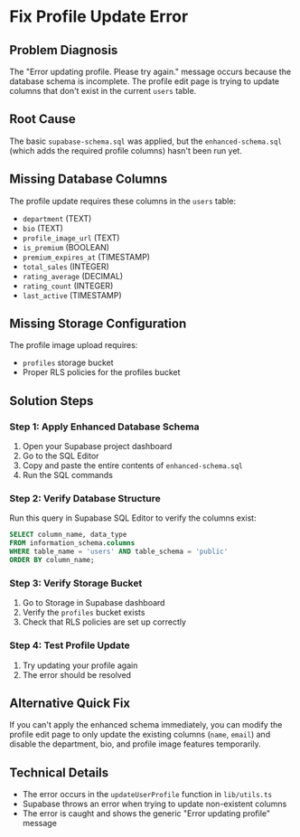 # Fix Profile Update Error

## Problem Diagnosis
The "Error updating profile. Please try again." message occurs because the database schema is incomplete. The profile edit page is trying to update columns that don't exist in the current `users` table.

## Root Cause
The basic `supabase-schema.sql` was applied, but the `enhanced-schema.sql` (which adds the required profile columns) hasn't been run yet.

## Missing Database Columns
The profile update requires these columns in the `users` table:
- `department` (TEXT)
- `bio` (TEXT) 
- `profile_image_url` (TEXT)
- `is_premium` (BOOLEAN)
- `premium_expires_at` (TIMESTAMP)
- `total_sales` (INTEGER)
- `rating_average` (DECIMAL)
- `rating_count` (INTEGER)
- `last_active` (TIMESTAMP)

## Missing Storage Configuration
The profile image upload requires:
- `profiles` storage bucket
- Proper RLS policies for the profiles bucket

## Solution Steps

### Step 1: Apply Enhanced Database Schema
1. Open your Supabase project dashboard
2. Go to the SQL Editor
3. Copy and paste the entire contents of `enhanced-schema.sql`
4. Run the SQL commands

### Step 2: Verify Database Structure
Run this query in Supabase SQL Editor to verify the columns exist:
```sql
SELECT column_name, data_type 
FROM information_schema.columns 
WHERE table_name = 'users' AND table_schema = 'public'
ORDER BY column_name;
```

### Step 3: Verify Storage Bucket
1. Go to Storage in Supabase dashboard
2. Verify the `profiles` bucket exists
3. Check that RLS policies are set up correctly

### Step 4: Test Profile Update
1. Try updating your profile again
2. The error should be resolved

## Alternative Quick Fix
If you can't apply the enhanced schema immediately, you can modify the profile edit page to only update the existing columns (`name`, `email`) and disable the department, bio, and profile image features temporarily.

## Technical Details
- The error occurs in the `updateUserProfile` function in `lib/utils.ts`
- Supabase throws an error when trying to update non-existent columns
- The error is caught and shows the generic "Error updating profile" message

